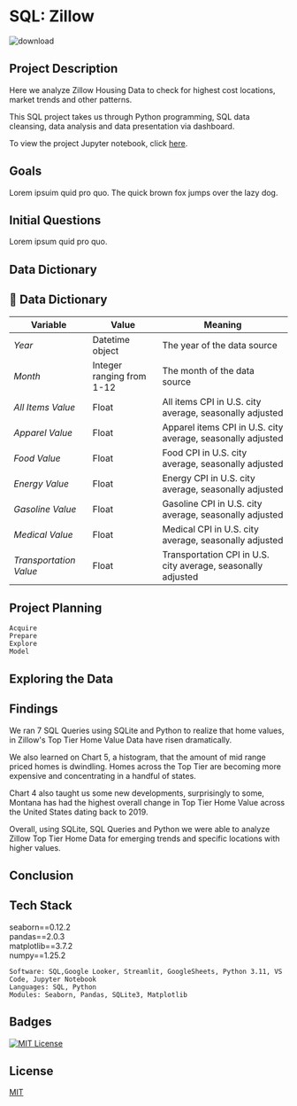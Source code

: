 # SQL: Zillow 

![download](https://github.com/guzmanwolfrank/SQL/assets/29739578/d03867fe-9822-40ed-b670-83ba3501df99)


## Project Description

Here we analyze Zillow Housing Data to check for highest cost locations, market trends and other patterns. 

This SQL project takes us through Python programming, SQL data cleansing, data analysis and data presentation via dashboard.  

To view the project Jupyter notebook, click [here](https://github.com/guzmanwolfrank/SQL/blob/main/SQL%20Zillow/ZillowProject.ipynb).

## Goals 

Lorem ipsuim quid pro quo.  The quick brown fox jumps over the lazy dog. 

## Initial Questions 

Lorem ipsum quid pro quo. 

## Data Dictionary 
## :open_file_folder:   Data Dictionary
**Variable** |    **Value**    | **Meaning**
---|---|---
*Year* | Datetime object | The year of the data source
*Month* | Integer ranging from 1-12 | The month of the data source
*All Items Value* | Float | All items CPI in U.S. city average, seasonally adjusted
*Apparel Value* | Float | Apparel items CPI in U.S. city average, seasonally adjusted
*Food Value* | Float | Food CPI in U.S. city average, seasonally adjusted
*Energy Value* | Float | Energy CPI in U.S. city average, seasonally adjusted
*Gasoline Value* | Float | Gasoline CPI in U.S. city average, seasonally adjusted
*Medical Value* | Float | Medical CPI in U.S. city average, seasonally adjusted
*Transportation Value*| Float | Transportation CPI in U.S. city average, seasonally adjusted

## Project Planning 

    Acquire
    Prepare
    Explore
    Model 

## Exploring the Data 


## Findings 
We ran 7 SQL Queries using SQLite and Python to realize that home values, in Zillow's Top Tier Home Value Data have risen dramatically.

We also learned on Chart 5, a histogram, that the amount of mid range priced homes is dwindling. Homes across the Top Tier are becoming more expensive and concentrating in a handful of states.

Chart 4 also taught us some new developments, surprisingly to some, Montana has had the highest overall change in Top Tier Home Value across the United States dating back to 2019.

Overall, using SQLite, SQL Queries and Python we were able to analyze Zillow Top Tier Home Data for emerging trends and specific locations with higher values.


## Conclusion 


## Tech Stack 
seaborn==0.12.2 <br/>
pandas==2.0.3 <br/>
matplotlib==3.7.2 <br/>
numpy==1.25.2  <br/>

    Software: SQL,Google Looker, Streamlit, GoogleSheets, Python 3.11, VS Code, Jupyter Notebook
    Languages: SQL, Python
    Modules: Seaborn, Pandas, SQLite3, Matplotlib


## Badges 

[![MIT License](https://img.shields.io/badge/License-MIT-green.svg)](https://choosealicense.com/licenses/mit/)


## License 
[MIT](https://choosealicense.com/licenses/mit/)
